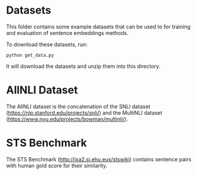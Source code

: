 # Datasets
This folder contains some example datasets that can be used to for training and evaluation of sentence embeddings methods.

To download these datasets, run:
```
python get_data.py
```

It will download the datasets and unzip them into this directory.


# AllNLI Dataset
The AllNLI dataset is the concatenation of the SNLI dataset (https://nlp.stanford.edu/projects/snli/) and the MultiNLI dataset (https://www.nyu.edu/projects/bowman/multinli/).

# STS Benchmark
The STS Benchmark (http://ixa2.si.ehu.eus/stswiki) contains sentence pairs with human gold score for their similarity.
